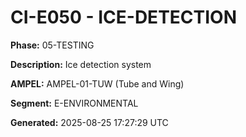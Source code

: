 # CI-E050 - ICE-DETECTION

**Phase:** 05-TESTING

**Description:** Ice detection system

**AMPEL:** AMPEL-01-TUW (Tube and Wing)

**Segment:** E-ENVIRONMENTAL

**Generated:** 2025-08-25 17:27:29 UTC
